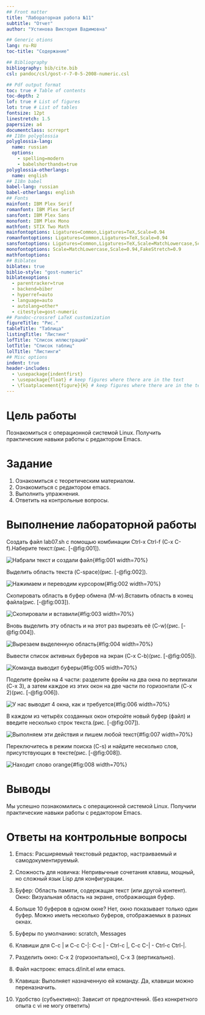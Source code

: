```yaml
---
## Front matter
title: "Лабораторная работа №11"
subtitle: "Отчет"
author: "Устинова Виктория Вадимовна"

## Generic otions
lang: ru-RU
toc-title: "Содержание"

## Bibliography
bibliography: bib/cite.bib
csl: pandoc/csl/gost-r-7-0-5-2008-numeric.csl

## Pdf output format
toc: true # Table of contents
toc-depth: 2
lof: true # List of figures
lot: true # List of tables
fontsize: 12pt
linestretch: 1.5
papersize: a4
documentclass: scrreprt
## I18n polyglossia
polyglossia-lang:
  name: russian
  options:
	- spelling=modern
	- babelshorthands=true
polyglossia-otherlangs:
  name: english
## I18n babel
babel-lang: russian
babel-otherlangs: english
## Fonts
mainfont: IBM Plex Serif
romanfont: IBM Plex Serif
sansfont: IBM Plex Sans
monofont: IBM Plex Mono
mathfont: STIX Two Math
mainfontoptions: Ligatures=Common,Ligatures=TeX,Scale=0.94
romanfontoptions: Ligatures=Common,Ligatures=TeX,Scale=0.94
sansfontoptions: Ligatures=Common,Ligatures=TeX,Scale=MatchLowercase,Scale=0.94
monofontoptions: Scale=MatchLowercase,Scale=0.94,FakeStretch=0.9
mathfontoptions:
## Biblatex
biblatex: true
biblio-style: "gost-numeric"
biblatexoptions:
  - parentracker=true
  - backend=biber
  - hyperref=auto
  - language=auto
  - autolang=other*
  - citestyle=gost-numeric
## Pandoc-crossref LaTeX customization
figureTitle: "Рис."
tableTitle: "Таблица"
listingTitle: "Листинг"
lofTitle: "Список иллюстраций"
lotTitle: "Список таблиц"
lolTitle: "Листинги"
## Misc options
indent: true
header-includes:
  - \usepackage{indentfirst}
  - \usepackage{float} # keep figures where there are in the text
  - \floatplacement{figure}{H} # keep figures where there are in the text
---
```


# Цель работы

Познакомиться с операционной системой Linux. Получить практические навыки работы с редактором Emacs.

# Задание

1. Ознакомиться с теоретическим материалом.
2. Ознакомиться с редактором emacs.
3. Выполнить упражнения.
4. Ответить на контрольные вопросы.

# Выполнение лабораторной работы

Создать файл lab07.sh с помощью комбинации Ctrl-x Ctrl-f (C-x C-f).Наберите текст:(рис. [-@fig:001]).

![Набрали текст и создали файл](image/1.jpg){#fig:001 width=70%}

Выделить область текста (C-space)(рис. [-@fig:002]).

![Нажимаем и переводим курсором](image/2.jpg){#fig:002 width=70%}

Скопировать область в буфер обмена (M-w).Вставить область в конец файла(рис. [-@fig:003]).

![Скопировали и вставили](image/3.jpg){#fig:003 width=70%}

Вновь выделить эту область и на этот раз вырезать её (C-w)(рис. [-@fig:004]).

![Вырезаем выделенную область](image/4.jpg){#fig:004 width=70%}

 Вывести список активных буферов на экран (C-x C-b)(рис. [-@fig:005]).

![Команда выводит буферы](image/5.jpg){#fig:005 width=70%}

Поделите фрейм на 4 части: разделите фрейм на два окна по вертикали (C-x 3), а затем каждое из этих окон на две части по горизонтали (C-x 2)(рис. [-@fig:006]).

![У нас выводит 4 окна, как и требуется](image/6.jpg){#fig:006 width=70%}

В каждом из четырёх созданных окон откройте новый буфер (файл) и введите несколько строк текста.(рис. [-@fig:007]).

![Выполняем эти действия и пишем любой текст](image/7.jpg){#fig:007 width=70%}

Переключитесь в режим поиска (C-s) и найдите несколько слов, присутствующих в тексте(рис. [-@fig:008]).

![Находит слово orange](image/8.jpg){#fig:008 width=70%}

# Выводы

Мы успешно познакомились с операционной системой Linux. Получили практические навыки работы с редактором Emacs.

# Ответы на контрольные вопросы

1. Emacs: Расширяемый текстовый редактор, настраиваемый и самодокументируемый.

2. Сложность для новичка: Непривычные сочетания клавиш, мощный, но сложный язык Lisp для конфигурации.

3. Буфер: Область памяти, содержащая текст (или другой контент). Окно: Визуальная область на экране, отображающая буфер.

4. Больше 10 буферов в одном окне? Нет, окно показывает только один буфер. Можно иметь несколько буферов, отображаемых в разных окнах.

5. Буферы по умолчанию: scratch, Messages

6. Клавиши для C-c | и C-c C-|: C-c | - Ctrl-c |, C-c C-| - Ctrl-c Ctrl-|.

7. Разделить окно: C-x 2 (горизонтально), C-x 3 (вертикально).

8. Файл настроек: emacs.d/init.el или emacs.

9. Клавиша: Выполняет назначенную ей команду. Да, клавиши можно переназначить.

10. Удобство (субъективно): Зависит от предпочтений. (Без конкретного опыта с vi не могу ответить)
